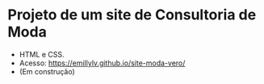 # Projeto de um site de Consultoria de Moda
- HTML e CSS.
- Acesso: https://emillylv.github.io/site-moda-vero/
- (Em construção)
